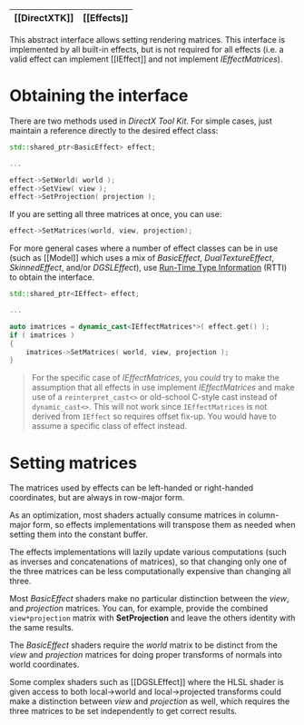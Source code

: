 |[[DirectXTK]]|[[Effects]]|
|---|---|

This abstract interface allows setting rendering matrices. This interface is implemented by all built-in effects, but is not required for all effects (i.e. a valid effect can implement [[IEffect]] and not implement _IEffectMatrices_).

# Obtaining the interface

There are two methods used in _DirectX Tool Kit_. For simple cases, just maintain a reference directly to the desired effect class:

```cpp
std::shared_ptr<BasicEffect> effect;

...

effect->SetWorld( world );
effect->SetView( view );
effect->SetProjection( projection );
```

If you are setting all three matrices at once, you can use:

```cpp
effect->SetMatrices(world, view, projection);
```

For more general cases where a number of effect classes can be in use (such as [[Model]] which uses a mix of _BasicEffect_, _DualTextureEffect_, _SkinnedEffect_, and/or _DGSLEffect_), use [Run-Time Type Information](https://wikipedia.org/wiki/Run-time_type_information) (RTTI) to obtain the interface.

```cpp
std::shared_ptr<IEffect> effect;

...

auto imatrices = dynamic_cast<IEffectMatrices*>( effect.get() );
if ( imatrices )
{
    imatrices->SetMatrices( world, view, projection );
}
```

> For the specific case of _IEffectMatrices_, you _could_ try to make the assumption that all effects in use implement _IEffectMatrices_ and make use of a ``reinterpret_cast<>`` or old-school C-style cast instead of ``dynamic_cast<>``. This will not work since ``IEffectMatrices`` is not derived from ``IEffect`` so requires offset fix-up. You would have to assume a specific class of effect instead.

# Setting matrices
The matrices used by effects can be left-handed or right-handed coordinates, but are always in row-major form.

As an optimization, most shaders actually consume matrices in column-major form, so effects implementations will transpose them as needed when setting them into the constant buffer.

The effects implementations will lazily update various computations (such as inverses and concatenations of matrices), so that changing only one of the three matrices can be less computationally expensive than changing all three.

Most _BasicEffect_ shaders make no particular distinction between the _view_, and _projection_ matrices. You can, for example, provide the combined ``view*projection`` matrix with **SetProjection** and leave the others identity with the same results.

The _BasicEffect_ shaders require the _world_ matrix to be distinct from the _view_ and _projection_ matrices for doing proper transforms of normals into world coordinates.

Some complex shaders such as [[DGSLEffect]] where the HLSL shader is given access to both local->world and local->projected transforms could make a distinction between _view_ and _projection_ as well, which requires the three matrices to be set independently to get correct results.
